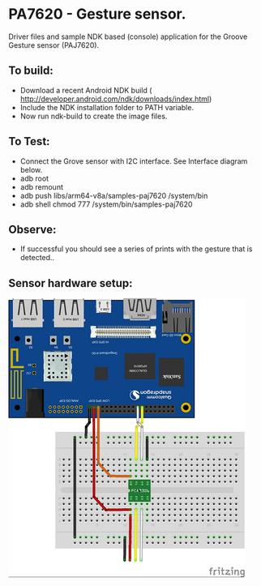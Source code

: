 PA7620 - Gesture sensor.
=======================
 
  Driver files and sample NDK based (console) application for the Groove Gesture sensor (PAJ7620).

## To build: 
 - Download a recent Android NDK build ( http://developer.android.com/ndk/downloads/index.html) 
 - Include the NDK installation folder to PATH variable.
 - Now run ndk-build to create the image files.
 
 
## To Test:
 - Connect the Grove sensor with I2C interface. See Interface diagram below.
 - adb root
 - adb remount
 - adb push libs/arm64-v8a/samples-paj7620 /system/bin
 - adb shell chmod 777 /system/bin/samples-paj7620
 
## Observe: 
 - If successful you should see a series of prints with the gesture that is detected.. 
 
## Sensor hardware setup:
 ![](./../images/410c_I2C_interface.png)
  
